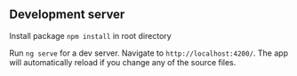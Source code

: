 ## Development server

Install package `npm install` in root directory

Run `ng serve` for a dev server. Navigate to `http://localhost:4200/`. The app will automatically reload if you change any of the source files.


